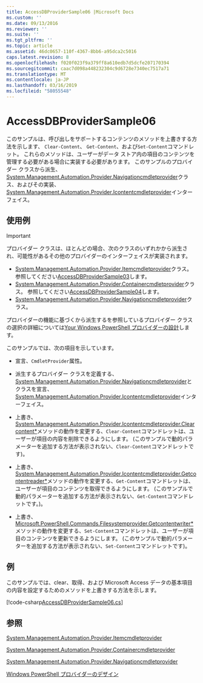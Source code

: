 ```yaml
---
title: AccessDBProviderSample06 |Microsoft Docs
ms.custom: ''
ms.date: 09/13/2016
ms.reviewer: ''
ms.suite: ''
ms.tgt_pltfrm: ''
ms.topic: article
ms.assetid: 46dc0657-110f-4367-8bb6-a95dca2c5016
caps.latest.revision: 8
ms.openlocfilehash: f020f023f9a379ff8a610edb7d5dcfe207170394
ms.sourcegitcommit: caac7d098a448232304c9d6728e7340ec7517a71
ms.translationtype: MT
ms.contentlocale: ja-JP
ms.lasthandoff: 03/16/2019
ms.locfileid: "58055548"
---
```

# <a name="accessdbprovidersample06"></a>AccessDBProviderSample06

このサンプルは、呼び出しをサポートするコンテンツのメソッドを上書きする方法を示します、 `Clear-Content`、 `Get-Content`、および`Set-Content`コマンドレット。 これらのメソッドは、ユーザーがデータ ストア内の項目のコンテンツを管理する必要がある場合に実装する必要があります。 このサンプルのプロバイダー クラスから派生、 [System.Management.Automation.Provider.Navigationcmdletprovider](/dotnet/api/System.Management.Automation.Provider.NavigationCmdletProvider)クラス、およびその実装、 [System.Management.Automation.Provider.Icontentcmdletprovider](/dotnet/api/System.Management.Automation.Provider.IContentCmdletProvider)インターフェイス。

## <a name="demonstrates"></a>使用例

> [!IMPORTANT]
> プロバイダー クラスは、ほとんどの場合、次のクラスのいずれかから派生され、可能性があるその他のプロバイダーのインターフェイスが実装されます。
>
> -   [System.Management.Automation.Provider.Itemcmdletprovider](/dotnet/api/System.Management.Automation.Provider.ItemCmdletProvider)クラス。 参照してください[AccessDBProviderSample03](./accessdbprovidersample03.md)します。
> -   [System.Management.Automation.Provider.Containercmdletprovider](/dotnet/api/System.Management.Automation.Provider.ContainerCmdletProvider)クラス。 参照してください[AccessDBProviderSample04](./accessdbprovidersample04.md)します。
> -   [System.Management.Automation.Provider.Navigationcmdletprovider](/dotnet/api/System.Management.Automation.Provider.NavigationCmdletProvider)クラス。
>
> プロバイダーの機能に基づくから派生するを参照しているプロバイダー クラスの選択の詳細については[Your Windows PowerShell プロバイダーの設計](./provider-types.md)します。

このサンプルでは、次の項目を示しています。

- 宣言、`CmdletProvider`属性。

- 派生するプロバイダー クラスを定義する、 [System.Management.Automation.Provider.Navigationcmdletprovider](/dotnet/api/System.Management.Automation.Provider.NavigationCmdletProvider)とクラスを宣言、 [System.Management.Automation.Provider.Icontentcmdletprovider](/dotnet/api/System.Management.Automation.Provider.IContentCmdletProvider)インターフェイス。

- 上書き、 [System.Management.Automation.Provider.Icontentcmdletprovider.Clearcontent*](/dotnet/api/System.Management.Automation.Provider.IContentCmdletProvider.ClearContent)メソッドの動作を変更する、`Clear-Content`コマンドレットは、ユーザーが項目の内容を削除できるようにします。 (このサンプルで動的パラメーターを追加する方法が表示されない、`Clear-Content`コマンドレットです)。

- 上書き、 [System.Management.Automation.Provider.Icontentcmdletprovider.Getcontentreader*](/dotnet/api/System.Management.Automation.Provider.IContentCmdletProvider.GetContentReader)メソッドの動作を変更する、`Get-Content`コマンドレットは、ユーザーが項目のコンテンツを取得できるようにします。 (このサンプルで動的パラメーターを追加する方法が表示されない、`Get-Content`コマンドレットです。)。

- 上書き、 [Microsoft.PowerShell.Commands.Filesystemprovider.Getcontentwriter*](/dotnet/api/Microsoft.PowerShell.Commands.FileSystemProvider.GetContentWriter)メソッドの動作を変更する、`Set-Content`コマンドレットは、ユーザーが項目のコンテンツを更新できるようにします。 (このサンプルで動的パラメーターを追加する方法が表示されない、`Set-Content`コマンドレットです)。

## <a name="example"></a>例

このサンプルでは、clear、取得、および Microsoft Access データの基本項目の内容を設定するためのメソッドを上書きする方法を示します。

[!code-csharp[AccessDBProviderSample06.cs](../../powershell-sdk-samples/SDK-2.0/csharp/AccessDBProviderSample06/AccessDBProviderSample06.cs#L11-L2399 "AccessDBProviderSample06.cs")]

## <a name="see-also"></a>参照

[System.Management.Automation.Provider.Itemcmdletprovider](/dotnet/api/System.Management.Automation.Provider.ItemCmdletProvider)

[System.Management.Automation.Provider.Containercmdletprovider](/dotnet/api/System.Management.Automation.Provider.ContainerCmdletProvider)

[System.Management.Automation.Provider.Navigationcmdletprovider](/dotnet/api/System.Management.Automation.Provider.NavigationCmdletProvider)

[Windows PowerShell プロバイダーのデザイン](./provider-types.md)